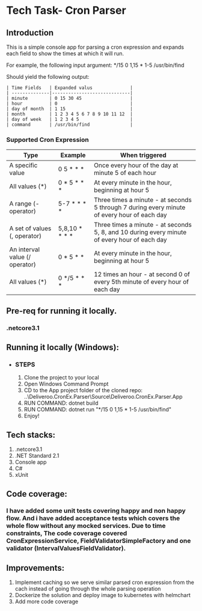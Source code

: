# Tech Task- Cron Parser

## Introduction

This is a simple console app for parsing a cron expression and expands each field
to show the times at which it will run. 

For example, the following input argument:
*/15 0 1,15 * 1-5 /usr/bin/find

Should yield the following output:
```
| Time Fields   | Expanded valus              |
| --------------|-----------------------------|
| minute        | 0 15 30 45                  |
| hour          | 0                           |
| day of month  | 1 15                        |
| month         | 1 2 3 4 5 6 7 8 9 10 11 12  |
| day of week   | 1 2 3 4 5                   |
| command       | /usr/bin/find               |
```

### Supported Cron Expression

| Type     | Example      | When triggered     |
| ------------- | ------------- | -------- |
| A specific value          | 0 5 * * *          | Once every hour of the day at minute 5 of each hour  |
| All values (*)           | 0 * 5 * * *         | At every minute in the hour, beginning at hour 5  |
| A range (- operator)           | 5-7 * * * *          | Three times a minute - at seconds 5 through 7 during every minute of every hour of each day  |
| A set of values (, operator)           | 5,8,10 * * * *          | Three times a minute - at seconds 5, 8, and 10 during every minute of every hour of each day  |
| An interval value (/ operator)           | 0 * 5 * *          | At every minute in the hour, beginning at hour 5  |
| All values (*)           | 0 */5 * * *          | 12 times an hour - at second 0 of every 5th minute of every hour of each day  |

## Pre-req for running it locally.

### .netcore3.1

## Running it locally (Windows):

- ### STEPS
  1. Clone the project to your local 
  2. Open Windows Command Prompt
  3. CD to the App project folder of the cloned repo: ..\Deliveroo.CronEx.Parser\Source\Deliveroo.CronEx.Parser.App
  4. RUN COMMAND: dotnet build
  5. RUN COMMAND: dotnet run "*/15 0 1,15 * 1-5 /usr/bin/find"
  6. Enjoy!

## Tech stacks:

1. .netcore3.1
2. .NET Standard 2.1
3. Console app
4. C#
5. xUnit

## Code coverage:

### I have added some unit tests covering happy and non happy flow. And i have added acceptance tests which covers the whole flow without any mocked services. Due to time constraints, The code coverage covered CronExpressionService, FieldValidatorSimpleFactory and one validator (IntervalValuesFieldValidator).

## Improvements:

1. Implement caching so we serve similar parsed cron expression from the cach instead of going through the whole parsing operation
2. Dockerize the solution and deploy image to kubernetes with helmchart
3. Add more code coverage


